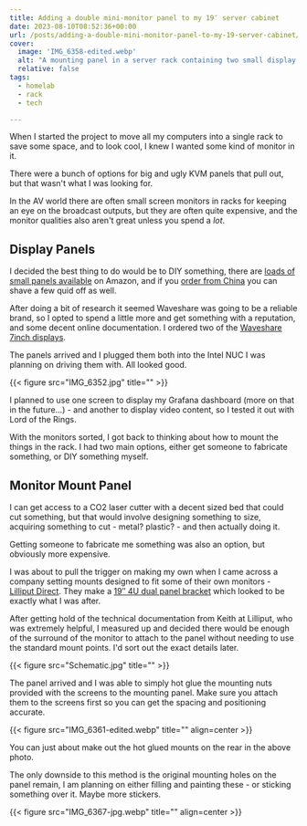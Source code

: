 ```yaml
---
title: Adding a double mini-monitor panel to my 19″ server cabinet
date: 2023-08-10T08:52:36+00:00
url: /posts/adding-a-double-mini-monitor-panel-to-my-19-server-cabinet/
cover: 
  image: 'IMG_6358-edited.webp'
  alt: "A mounting panel in a server rack containing two small display panels"
  relative: false        
tags:
  - homelab
  - rack
  - tech

---
```

When I started the project to move all my computers into a single rack to save some space, and to look cool, I knew I wanted some kind of monitor in it. 

There were a bunch of options for big and ugly KVM panels that pull out, but that wasn't what I was looking for.

In the AV world there are often small screen monitors in racks for keeping an eye on the broadcast outputs, but they are often quite expensive, and the monitor qualities also aren't great unless you spend a _lot_.

## Display Panels

I decided the best thing to do would be to DIY something, there are [loads of small panels available][1] on Amazon, and if you [order from China](https://s.click.aliexpress.com/e/_DELKqBL) you can shave a few quid off as well.

After doing a bit of research it seemed Waveshare was going to be a reliable brand, so I opted to spend a little more and get something with a reputation, and some decent online documentation. I ordered two of the [Waveshare 7inch displays][2].

The panels arrived and I plugged them both into the Intel NUC I was planning on driving them with. All looked good.

{{< figure src="IMG_6352.jpg" title="" >}}

I planned to use one screen to display my Grafana dashboard (more on that in the future&#8230;) - and another to display video content, so I tested it out with Lord of the Rings.

With the monitors sorted, I got back to thinking about how to mount the things in the rack. I had two main options, either get someone to fabricate something, or DIY something myself.

## Monitor Mount Panel

I can get access to a CO2 laser cutter with a decent sized bed that could cut something, but that would involve designing something to size, acquiring something to cut - metal? plastic? - and then actually doing it. 

Getting someone to fabricate me something was also an option, but obviously more expensive.

I was about to pull the trigger on making my own when I came across a company setting mounts designed to fit some of their own monitors - [Lilliput Direct][3]. They make a [19&#8243; 4U dual panel bracket][4] which looked to be exactly what I was after.

After getting hold of the technical documentation from Keith at Lilliput, who was extremely helpful, I measured up and decided there would be enough of the surround of the monitor to attach to the panel without needing to use the standard mount points. I'd sort out the exact details later.

{{< figure src="Schematic.jpg" title="" >}}

The panel arrived and I was able to simply hot glue the mounting nuts provided with the screens to the mounting panel. Make sure you attach them to the screens first so you can get the spacing and positioning accurate.

{{< figure src="IMG_6361-edited.webp" title="" align=center >}}

You can just about make out the hot glued mounts on the rear in the above photo.

The only downside to this method is the original mounting holes on the panel remain, I am planning on either filling and painting these - or sticking something over it. Maybe more stickers.

{{< figure src="IMG_6367-jpg.webp" title="" align=center >}}

 [1]: https://amzn.to/3TUjw3I
 [2]: https://amzn.to/3NURgtH
 [3]: https://lilliputdirect.com/
 [4]: https://lilliputdirect.com/19-inch-4U-rackmount-bracket